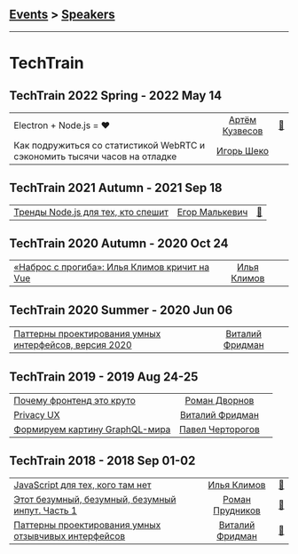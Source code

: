 ## [Events](../README.md) > [Speakers](../speakers.md)
---

# TechTrain

## TechTrain 2022 Spring - 2022 May 14 
| | | |
| --- | :---: | --- |
| Electron + Node.js &#x3D; ❤️  |  [Артём Кузвесов](../../speakers/Артём%20Кузвесов.md)  | [:notebook:](https://squidex.jugru.team/api/assets/srm/9d98edae-c3ec-43a8-804c-cb1e1faa20b5/kuzvesov.pdf)   |
| Как подружиться со статистикой WebRTC и сэкономить тысячи часов на отладке  |  [Игорь Шеко](../../speakers/Игорь%20Шеко.md)  |    |
## TechTrain 2021 Autumn - 2021 Sep 18 
| | | |
| --- | :---: | --- |
| [Тренды Node.js для тех, кто спешит](https://youtu.be/owGhS2MQ4Q0)  |  [Егор Малькевич](../../speakers/Егор%20Малькевич.md)  | [:notebook:](https://downloads.ctfassets.net/oxjq45e8ilak/2W2VbNqYJ9woAAya4fwocQ/2f3917e30106f3ec49a323b6dfd9ba60/Node.js.pdf)   |
## TechTrain 2020 Autumn - 2020 Oct 24 
| | | |
| --- | :---: | --- |
| [«Наброс с прогиба»: Илья Климов кричит на Vue](https://youtu.be/RgwursPHWm0)  |  [Илья Климов](../../speakers/Илья%20Климов.md)  |    |
## TechTrain 2020 Summer - 2020 Jun 06 
| | | |
| --- | :---: | --- |
| [Паттерны проектирования умных интерфейсов, версия 2020](https://youtu.be/Yi571O9Ihy8)  |  [Виталий Фридман](../../speakers/Виталий%20Фридман.md)  |    |
## TechTrain 2019 - 2019 Aug 24-25 
| | | |
| --- | :---: | --- |
| [Почему фронтенд это круто](https://youtu.be/dOkcO2tLEwI)  |  [Роман Дворнов](../../speakers/Роман%20Дворнов.md)  |    |
| [Privacy UX](https://youtu.be/iHKlsHQ4SUs)  |  [Виталий Фридман](../../speakers/Виталий%20Фридман.md)  |    |
| [Формируем картину GraphQL-мира](https://youtu.be/kMARjBBe4FM)  |  [Павел Черторогов](../../speakers/Павел%20Черторогов.md)  |    |
## TechTrain 2018 - 2018 Sep 01-02 
| | | |
| --- | :---: | --- |
| [JavaScript для тех, кого там нет](https://youtu.be/bmnu4-DlbbE)  |  [Илья Климов](../../speakers/Илья%20Климов.md)  | [:notebook:](https://assets.ctfassets.net/oxjq45e8ilak/755VWezUTCawGUeOkiOakk/2fa6f952e27bcbd6243ef97c6ae81363/Illya_Klymov_JavaScript_dlya_teh_kogo_tam_net.pdf)   |
| [Этот безумный, безумный, безумный инпут. Часть 1](https://youtu.be/r8UTkmx_LBY)  |  [Роман Прудников](../../speakers/Роман%20Прудников.md)  | [:notebook:](https://downloads.ctfassets.net/oxjq45e8ilak/5uP6W9jzLUaYyIaaUkq4eo/bd2e0e2a91222eadf8208d4c44e4bf1c/Roman_Prudnikov_It_s_a_mad_mad_mad_mad_search_bar_pt_1.pdf)   |
| [Паттерны проектирования умных отзывчивых интерфейсов](https://youtu.be/hzVYV50Ckbg)  |  [Виталий Фридман](../../speakers/Виталий%20Фридман.md)  | [:notebook:](https://downloads.ctfassets.net/oxjq45e8ilak/xDJlb8GzReuWE6UkKk8MS/9fab01d289461c07a0111ee9bcc5cc07/Vitaly_Friedman_Smart_responsive_interface_design_patterns.pdf)   |
